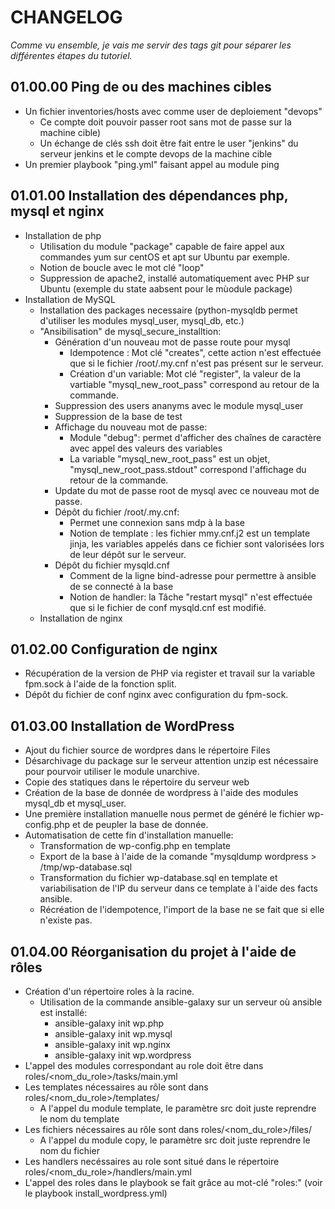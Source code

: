 #  CHANGELOG

_Comme vu ensemble, je vais me servir des tags git pour séparer les différentes étapes du tutoriel._

## 01.00.00 Ping de ou des machines cibles
* Un fichier inventories/hosts avec comme user de deploiement "devops"
  * Ce compte doit pouvoir passer root sans mot de passe sur la machine cible)
  * Un échange de clés ssh doit être fait entre le user "jenkins" du serveur jenkins et le compte devops de la machine cible
* Un premier playbook "ping.yml" faisant appel au module ping

## 01.01.00  Installation des dépendances php, mysql et nginx
* Installation de php
  * Utilisation du module "package" capable de faire appel aux commandes yum sur centOS et apt sur Ubuntu par exemple.
  * Notion de boucle avec le mot clé "loop"
  * Suppression de apache2, installé automatiquement avec PHP sur Ubuntu (exemple du state aabsent pour le mùodule package)
* Installation de MySQL
  * Installation des packages necessaire (python-mysqldb permet d'utiliser les modules mysql_user, mysql_db, etc.)
  * "Ansibilisation" de mysql_secure_installtion:
    * Génération d'un nouveau mot de passe route pour mysql
      * Idempotence : Mot clé "creates", cette action n'est effectuée que si le fichier /root/.my.cnf n'est pas présent sur le serveur.
      * Création d'un variable: Mot clé "register", la valeur de la vartiable "mysql_new_root_pass" correspond au retour de la commande.
    * Suppression des users ananyms avec le module mysql_user
    * Suppression de la base de test
    * Affichage du nouveau mot de passe:
      * Module "debug": permet d'afficher des chaînes de caractère avec appel des valeurs des variables
      * La variable "mysql_new_root_pass" est un objet, "mysql_new_root_pass.stdout" correspond l'affichage du retour de la commande.
    * Update du mot de passe root de mysql avec ce nouveau mot de passe.
    * Dépôt du fichier /root/.my.cnf:
      * Permet une connexion sans mdp à la base
      * Notion de template : les fichier mmy.cnf.j2 est un template jinja, les variables appelés dans ce fichier sont valorisées lors de leur dépôt sur le serveur.
    * Dépôt du fichier mysqld.cnf
      * Comment de la ligne bind-adresse pour permettre à ansible de se connecté à la base
      * Notion de handler: la Tâche "restart mysql" n'est effectuée que si le fichier de conf mysqld.cnf est modifié.
  * Installation de nginx

## 01.02.00  Configuration de nginx
* Récupération de la version de PHP via register et travail sur la variable fpm.sock à l'aide de la fonction split.
* Dépôt du fichier de conf nginx avec configuration du fpm-sock.

## 01.03.00  Installation de WordPress
* Ajout du fichier source de wordpres dans le répertoire Files
* Désarchivage du package sur le serveur attention unzip est nécessaire pour pourvoir utiliser le module unarchive.
* Copie des statiques dans le répertoire du serveur web
* Création de la base de donnée de wordpress à l'aide des modules mysql_db et mysql_user.
* Une première installation manuelle nous permet de généré le fichier wp-config.php et de peupler la base de donnée.
* Automatisation de cette fin d'installation manuelle:
  * Transformation de wp-config.php en template
  * Export de la base à l'aide de la comande "mysqldump wordpress > /tmp/wp-database.sql
  * Transformation du fichier wp-database.sql en template et variabilisation de l'IP du serveur dans ce template à l'aide des facts ansible.
  * Récréation de l'idempotence, l'import de la base ne se fait que si elle n'existe pas.

## 01.04.00  Réorganisation du projet à l'aide de rôles
* Création d'un répertoire roles à la racine.
  * Utilisation de la commande ansible-galaxy sur un serveur où ansible est installé:
    * ansible-galaxy init wp.php
    * ansible-galaxy init wp.mysql
    * ansible-galaxy init wp.nginx
    * ansible-galaxy init wp.wordpress
* L'appel des modules correspondant au role doit être dans roles/<nom_du_role>/tasks/main.yml
* Les templates nécessaires au rôle sont dans roles/<nom_du_role>/templates/
  * A l'appel du module template, le paramètre src doit juste reprendre le nom du template
* Les fichiers nécessaires au rôle sont dans roles/<nom_du_role>/files/
  * A l'appel du module copy, le paramètre src doit juste reprendre le nom du fichier
* Les handlers necéssaires au role sont situé dans le répertoire roles/<nom_du_role>/handlers/main.yml
* L'appel des roles dans le playbook se fait grâce au mot-clé "roles:" (voir le playbook install_wordpress.yml)
